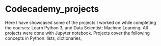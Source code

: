 # Codecademy_projects
Here I have showcased some of the projects I worked on while completing the courses: Learn Python 3, and Data Scientist: Machine Learning.
All projects were done with Jupyter notebook. Projects cover the following concepts in Python: lists, dictionaries, 
